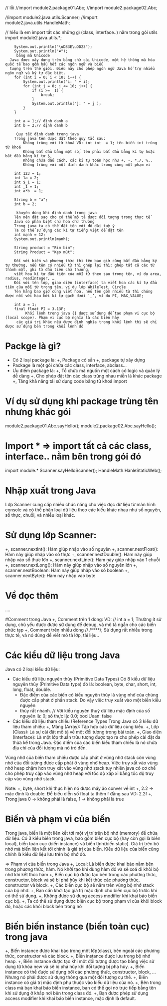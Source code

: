 // lỗi
//import module2.package01.Abc;
//import module2.package02.Abc;

//import module2.java.utils.Scanner;
//import module2.java.utils.HandleMath;

// hiểu là em import tất các những gì (class, interface..) nằm trong gói utils
import module2.java.utils.*;


        System.out.println("\uD83E\uDD23");
        System.out.println("❤️");
         bảng mã Unicode
      Java được xây dựng trên bảng chữ cái Unicode, một hệ thống mã hóa quốc tế bao gồm hầu hết các ngôn ngữ và biểu
      tượng trên thế giới. Điều này cho phép ngôn ngữ Java hỗ trợ nhiều ngôn ngữ và ký tự đặc biệt.
        for (int i = 0; i < 10; i++) {
            System.out.println("i: " + i);
            for (int j = 0; j <= 10; j++) {
                if (i >=  1) {
                    break;
                }
                System.out.println("j: " + j );
            }
        }

        int a = 1;// định danh a
        int b = 2;// định danh b

         Quy tắc định danh trong java
        Trong java tên được đặt theo quy tắc sau:
            Không trùng với từ khoá VD: int int  = 1; tên biến int trùng từ khoá
            Không bắt đầu bằng một số, tên phải bắt đầu bằng kí tự hoặc bắt đầu bằng kí tự $,_
            Không chứa dấu cách, các kí tự toán học như +, -, *,/, %..
            Không trùng với một định danh khác trong cùng một phạm vi

        int 123 = 1;
        int 1a = 2;
        int $_1 = 1;
        int _1 = 1;
        int a*b  = 1;

        String b = "a";
        int b = 2;

         khuyên dùng khi định danh trong java
        Tên nên đặt sao cho có thể mô tả được đối tượng trong thực tế
        Java có phân biệt chữ hoa chữ thường
        Trong java ta có thể đặt tên với độ dài tuỳ ý
        Ta có thể sử dụng các kí tự tiếng việt để đặt tên
        int mạnh = 12;
        System.out.println(mạnh);

        String product = "Bim bim";
        String Product = "Kẹo mút";

        Đối với biến và phương thức thì tên bao giờ cũng bắt đầu bằng ký tự thường, nếu tên có nhiều từ thì ghép lại thì: ghép tất cả các từ thành một, ghi từ đầu tiên chữ thường,
        viết hoa kí tự đầu tiên của mỗi từ theo sau trong tên, ví dụ area, radius, readInteger, …
        Đối với tên lớp, giao diện (interface) ta viết hoa các kí tự đầu tiên của mỗi từ trong tên, ví dụ lớp WhileTest, Circle
        Tên hằng bao giờ cũng viết hoa, nếu tên gồm nhiều từ thì chúng được nối với hau bởi kí tự gạch dưới ‘_’, ví dụ PI, MAX_VALUE;

        int a = 1;
        final float PI = 3.13F;
             Khối lệnh trong java {} được sử dụng để tạo phạm vi cục bộ (local scope). Phạm vi cục bộ nghĩa là các biến hãy
         các giá trị khác nếu được định nghĩa trong khối lệnh thì sẽ chỉ được sử dụng bên trong khối lệnh đó


    
# Packge là gì?
- Có 2 loại package là:
+, Package có sẵn
+, package tự xây dựng
- Package là một gói chứa các class, interface, abclass...
- Ưu điểm package là:
+, Tổ chức mã nguồn một cách có logic và quản lý dễ dàng
+, Cho phép đặt tên các class trùng nhau miễn là khác package
+, Tăng khả năng tái sử dụng code bằng từ khoá import

# Ví dụ sử dụng khi package trùng tên nhưng khác gói
  module2.package01.Abc.sayHello();
  module2.package02.Abc.sayHello();
# Import * => import tất cả các class, interface.. nằm bên trong gói đó
import module.*
  Scanner.sayHelloScanner();
  HandleMath.HanleStaticWeb();

# Nhập xuất trong Java
 Lớp Scanner cung cấp nhiều chức năng cho việc đọc dữ liệu từ màn hình console và có thể phân loại dữ liệu theo các kiểu khác nhau 
như số nguyên, số thực, chuỗi, và nhiều loại khác.
# Sử dụng lớp Scanner:
+, scanner.nextInt(): Hàm giúp nhập vào số nguyên
+, scanner.nextFloat(): Hàm này giúp nhập vào số thực
+, scanner.nextDouble(): Hàm này giúp nhập vào số thực lớn
+, scanner.nextLine(): Hàm này giúp nhập vào 1 chuỗi
+, scanner.nextLong(): Hàm này giúp nhập vào số nguyên lớn
+, scanner.nextBoolean: Hàm này giúp nhập vào số boolean
+, scanner.nextByte(): Hàm này nhập vào byte
# Về đọc thêm
....

#Comment trong Java
+, Comment trên 1 dòng: VD: // int a = 1; Thường ít sử dụng, chủ yếu được được sử dụng để debug, và mô tả ngắn cho các biến phức tạp
+, Comment trên nhiều dòng // /****/; Sử dụng rất nhiều trong thực tế, và nó dùng để viết mô tả lớp, tài liệu..

# Các kiểu dữ liệu trong Java
Java có 2 loại kiểu dữ liệu:
- Các kiểu dữ liệu nguyên thủy (Primitive Data Types)
  Có 8 kiểu dữ liệu nguyên thủy (Primitive Data type) đó là: boolean, byte, char, short, int, long, float, double. 
  * Đặc điểm của các biến có kiểu nguyên thủy là vùng nhớ của chúng được cấp phát ở phần stack. Do vậy việc truy xuất vào một biến kiểu nguyên 
  * thủy rất nhanh.
// Với kiểu nguyên thuỷ dữ liệu mặc định của số nguyên là: 0; số thực là: 0.0; boolƯean: false
- Các kiểu dữ liệu tham chiếu (Reference Types
  Trong Java có 3 kiểu dữ liệu tham chiếu:
+, Mảng (Array): Tập hợp các dữ liệu cùng kiểu.
+, Lớp (Class): Là sự cài đặt mô tả về một đối tượng trong bài toán.
+, Giao diện (Interface): Là một lớp thuần trừu tượng được tạo ra cho phép cài đặt đa thừa kế trong Java.
  Đặc điểm của các biến kiểu tham chiếu là nó chứa địa chỉ của đối tượng mà nó trỏ đến.

Vùng nhớ của biến tham chiếu được cấp phát ở vùng nhớ stack còn vùng nhớ của đối tượng được cấp phát ở vùng nhớ heap. 
Việc truy xất vào vùng nhớ heap chậm hơn truy xất vào vùng nhớ stack tuy nhiên java có cơ chế cho phép truy cập vào vùng nhớ
heap với tốc độ xấp xỉ bằng tốc độ truy cập vào vùng nhớ stack.

Note:
+, byte, short khi thực hiện nó được máy ảo conver về int
+, 2.2 -> mặc định là double. Để biều diễn số float ta thêm f đằng sau VD: 2.2f
+, Trong java 0 -> không phải là false, 1 -> không phải là true

# Biến và phạm vi của biến

Trong java, biến là một liên kết tới một vị trí trên bộ nhớ (memory) để chứa dữ liệu. Có 3 kiểu biến trong java, bao gồm biến cục bộ 
(hay còn gọi là biến local), biến toàn cục (biến instance) và biến tĩnh(biến static).
Giá trị trên bộ nhớ mà biến liên kết tới chính là giá trị của biến.
Kiểu dữ liệu của biến cũng chính là kiểu dữ liệu lưu trên bộ nhớ đó.

=> Phạm vi của biến trong Java
+, Local: Là biến được khai báo nằm bên trong phương thức, hàm. Nó khởi tạo khi dùng hàm đó và sẽ xoá đi khỏi bộ nhớ khi kết thúc hàm
+, Biến cục bộ được tạo bên trong các phương thức, constructor, block và sẽ bị phá hủy khi kết thúc các phương thức, constructor và block.
+, Các biến cục bộ sẽ nằm trên vùng bộ nhớ stack của bộ nhớ.
+, Bạn cần khởi tạo giá trị mặc định cho biến cục bộ trước khi có thể sử dụng.
+, Không được sử dụng access modifier khi khai báo biến cục bộ.
+, Ta có thể sử dụng được biện cục bộ trong phạm vi của khôi block đó, hoặc các khối block bên trong nó


# Biến biến instance (biến toàn cục) trong java

+, Biến instance được khai báo trong một lớp(class), bên ngoài các phương thức, constructor và các block.
+, Biến instance được lưu trong bộ nhớ heap.
+, Biến instance được tạo khi một đối tượng được tạo bằng việc sử dụng từ khóa new và sẽ bị phá hủy khi đối tượng bị phá hủy.
+, Biến instance có thể được sử dụng bởi các phương thức, constructor, block, ... Nhưng nó phải được sử dụng thông qua một đối tượng cụ thể.
+, Biến instance có giá trị mặc định phụ thuộc vào kiểu dữ liệu của nó.
+, Bên trong class mà bạn khai báo biến instance, bạn có thể gọi nó trực tiếp bằng tên khi sử dụng ở khắp nơi bên trong class đó.
+, Bạn được phép sử dụng access modifier khi khai báo biến instance, mặc định là default.